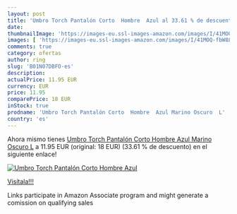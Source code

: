 ```yaml
---
layout: post
title: 'Umbro Torch Pantalón Corto  Hombre  Azul al 33.61 % de descuento'
date: 
thumbnailImage: 'https://images-eu.ssl-images-amazon.com/images/I/41MOQ-fbW8L._SL200_.jpg'
images: [ 'https://images-eu.ssl-images-amazon.com/images/I/41MOQ-fbW8L._SL200_.jpg' ]
comments: true
category: ofertas
author: ring
slug: 'B01N07DBFO-es'
description:
actualPrice: 11.95 EUR
currency: EUR
price: 11.95
comparePrice: 18 EUR
inStock: true
prodname: 'Umbro Torch Pantalón Corto  Hombre  Azul Marino Oscuro  L'
country: 'es'
---
```


Ahora mismo tienes [Umbro Torch Pantalón Corto  Hombre  Azul Marino Oscuro  L](https://www.amazon.es/dp/B01N07DBFO/?tag=tolees-21) a 11.95 EUR (original: 18 EUR) (33.61 %  de descuento) en el siguiente enlace!

[![Umbro Torch Pantalón Corto  Hombre  Azul](https://images-eu.ssl-images-amazon.com/images/I/41MOQ-fbW8L._SL200_.jpg)](https://www.amazon.es/dp/B01N07DBFO/?tag=tolees-21)

[Visítala!!!](https://www.amazon.es/dp/B01N07DBFO/?tag=tolees-21)

Links participate in Amazon Associate program and might generate a comission on qualifying sales
